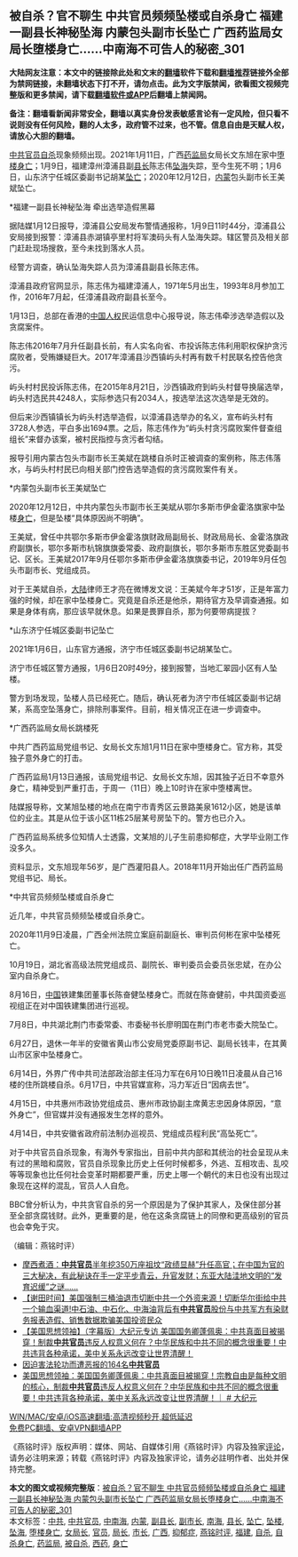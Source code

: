  <h2>被自杀？官不聊生 中共官员频频坠楼或自杀身亡 福建一副县长神秘坠海 内蒙包头副市长坠亡 广西药监局女局长堕楼身亡……中南海不可告人的秘密_301</h2> <p class="notice"><b>大陆网友注意：本文中的链接除此处和文末的<a href="https://github.com/bannedbook/fanqiang" >翻墙</a>软件下载和<a href="https://github.com/killgcd/justmysocks/blob/master/README.md">翻墙推荐</a>链接外全部为禁网链接，未翻墙状态下打不开，请勿点击。此为文字版禁闻，欲看图文视频完整版和更多禁闻，请下载<a href="https://github.com/bannedbook/fanqiang">翻墙软件或APP</a>后翻墙上禁闻网。</p><p>备注：翻墙看新闻非常安全，翻墙以真实身份发表敏感言论有一定风险，但只看不说则没有任何风险，翻的人太多，政府管不过来，也不管。信息自由是天赋人权，请放心大胆的翻墙。</b></p>  <div class="entry"> <p></p> <p><a href="https://www.bannedbook.org/bnews/tag/%e4%b8%ad%e5%85%b1/" class="st_tag internal_tag" rel="tag" title="标签 中共 下的日志">中共</a><a href="https://www.bannedbook.org/bnews/tag/%E5%AE%98%E5%91%98/" class="st_tag internal_tag" rel="tag" title="标签 官员 下的日志">官员</a><a href="https://www.bannedbook.org/bnews/tag/%e8%87%aa%e6%9d%80/" class="st_tag internal_tag" rel="tag" title="标签 自杀 下的日志">自杀</a>现象频频出现&#12290;2021年1月11日&#65292;广西<a href="https://www.bannedbook.org/bnews/tag/%E8%8D%AF%E7%9B%91%E5%B1%80/" class="st_tag internal_tag" rel="tag" title="标签 药监局 下的日志">药监局</a>女局长文东旭在家中<a href="https://www.bannedbook.org/bnews/tag/%E5%A0%95%E6%A5%BC%E8%BA%AB%E4%BA%A1/" class="st_tag internal_tag" rel="tag" title="标签 堕楼身亡 下的日志">堕楼身亡</a>&#65307;1月9日&#65292;福建漳州漳浦县副<a href="https://www.bannedbook.org/bnews/tag/%E5%8E%BF%E9%95%BF/" class="st_tag internal_tag" rel="tag" title="标签 县长 下的日志">县长</a>陈志伟<a href="https://www.bannedbook.org/bnews/tag/%E5%9D%A0%E6%B5%B7/" class="st_tag internal_tag" rel="tag" title="标签 坠海 下的日志">坠海</a>失踪&#65292;至今生死不明&#65307;1月6日&#65292;山东济宁任城区委副书记胡某<a href="https://www.bannedbook.org/bnews/tag/%E5%9D%A0%E4%BA%A1/" class="st_tag internal_tag" rel="tag" title="标签 坠亡 下的日志">坠亡</a>&#65307;2020年12月12日&#65292;<a href="https://www.bannedbook.org/bnews/tag/%e5%86%85%e8%92%99/" class="st_tag internal_tag" rel="tag" title="标签 内蒙 下的日志">内蒙</a>包头副市长王美斌坠亡&#12290;</p> <p>   *福建一副县长神秘坠海 牵出选举造假黑幕</p> <p>据陆媒1月12日报导&#65292;漳浦县公安局发布警情通报称&#65292;1月9日11时44分&#65292;漳浦县公安局接到报警&#65306;漳浦县赤湖镇亭里村将军澳码头有人坠海失踪&#12290;辖区警员及相关部门赶赴现场搜救&#65292;至今未找到落水人员&#12290;</p> <p>经警方调查&#65292;确认坠海失踪人员为漳浦县副县长陈志伟&#12290;</p> <p>漳浦县政府官网显示&#65292;陈志伟为福建漳浦人&#65292;1971年5月出生&#65292;1993年8月参加工作&#65292;2016年7月起&#65292;任漳浦县政府副县长至今&#12290;</p> <p>1月13日&#65292;总部在香港的<span class='wp_keywordlink'><a href="https://www.bannedbook.org/forum20/" title="中国人权论坛" target="_blank">中国人权</a></span>民运信息中心报导说&#65292;陈志伟牵涉选举造假以及贪腐案件&#12290;</p> <p>陈志伟2016年7月升任副县长前&#65292;有人实名向省&#12289;市投诉陈志伟利用职权保护贪污腐败者&#65292;受贿嫌疑巨大&#12290;2017年漳浦县沙西镇屿头村再有数千村民联名控告他贪污&#12290;</p> <p>屿头村村民投诉陈志伟&#65292;在2015年8月21日&#65292;沙西镇政府到屿头村督导换届选举&#65292;屿头村选民共4248人&#65292;实际参选只有2034人&#65292;按选举法这次选举是无效的&#12290;</p>  <p>但后来沙西镇镇长为屿头村选举造假&#65292;以漳浦县选举办的名义&#65292;宣布屿头村有3728人参选&#65292;平白多出1694票&#12290;之后&#65292;陈志伟作为&#8220;屿头村贪污腐败案件督查组组长&#8221;来督办该案&#65292;被村民指控与贪污者勾结&#12290;</p> <p>报导引用内蒙古包头市副市长王美斌在跳楼自杀时正被调查的案例称&#65292;陈志伟落水&#65292;与屿头村村民已向相关部门控告选举造假的贪污腐败案件有关&#12290;</p> <p>   *内蒙包头副市长王美斌坠亡</p> <p>2020年12月12日&#65292;中共内蒙包头市副市长王美斌从鄂尔多斯市伊金霍洛旗家中坠楼<a href="https://www.bannedbook.org/bnews/tag/%E8%BA%AB%E4%BA%A1/" class="st_tag internal_tag" rel="tag" title="标签 身亡 下的日志">身亡</a>&#65292;但是坠楼&#8220;具体原因尚不明确&#8221;&#12290;</p> <p>王美斌&#65292;曾任中共鄂尔多斯市伊金霍洛旗财政局副局长&#12289;财政局局长&#12289;金霍洛旗政府副旗长&#65292;鄂尔多斯市杭锦旗旗委常委&#12289;政府副旗长&#65292;鄂尔多斯市东胜区党委副书记&#12289;区长&#12290;王美斌2017年9月任鄂尔多斯市伊金霍洛旗旗委书记&#65292;2019年9月任包头市副市长&#12289;党组成员&#12290;</p> <p>对于王美斌自杀&#65292;<span class='wp_keywordlink_affiliate'><a href="https://www.bannedbook.org/" title="大陆" target="_blank">大陆</a></span>律师王才亮在微博发文说&#65306;王美斌今年才51岁&#65292;正是年富力强的时候&#65292;却在家中坠楼身亡&#12290;究竟是自杀还是他杀&#65292;期待官方及早调查通报&#12290;如果是身体有病&#65292;那应该早就休息&#12290;如果是畏罪自杀&#65292;那为何要带病提拔&#65311;</p> <p>*山东济宁任城区委副书记坠亡</p> <p>2021年1月6日&#65292;山东官方通报&#65292;济宁市任城区委副书记胡某坠亡&#12290;</p> <p>济宁市任城区警方通报&#65292;1月6日20时49分&#65292;接到报警&#65292;当地汇翠园小区有人坠楼&#12290;</p>  <p>警方到场发现&#65292;坠楼人员已经死亡&#12290;随后&#65292;确认死者为济宁市任城区委副书记胡某&#65292;系高空坠落身亡&#65292;排除刑事案件&#12290;目前&#65292;相关情况正在进一步调查中&#12290;</p> <p>   *广西药监局女局长跳楼死</p> <p>中共广西药监局党组书记&#12289;女局长文东旭1月11日在家中堕楼身亡&#12290;官方称&#65292;其受独子意外身亡的打击&#12290;</p> <p>广西药监局1月13日通报&#65292;该局党组书记&#12289;女局长文东旭&#65292;因其独子近日不幸意外身亡&#65292;精神受到严重打击&#65292;于周一&#65288;11日&#65289;晚上10时许在家中堕楼离世&#12290;</p> <p>陆媒报导称&#65292;文某旭坠楼的地点在南宁市青秀区云景路美泉1612小区&#65292;她是该单位的业主&#12290;其是从位于该小区11栋25层某号房坠下的&#12290;警方也已介入&#12290;</p> <p>广西药监局系统多位知情人士透露&#65292;文某旭的儿子生前患抑郁症&#65292;大学毕业刚工作没多久&#12290;</p> <p>资料显示&#65292;文东旭现年56岁&#65292;是广西灌阳县人&#12290;2018年11月开始出任广西药监局党组书记&#12289;局长&#12290;</p> <p>   *中共官员频频坠楼或自杀身亡</p> <p>近几年&#65292;中共官员频频坠楼或自杀身亡&#12290;</p>  <p>2020年11月9日凌晨&#65292;广西全州法院立案庭前副庭长&#12289;审判员何彬在家中坠楼死亡&#12290;</p> <p>10月19日&#65292;湖北省高级法院党组成员&#12289;副院长&#12289;审判委员会委员张忠斌&#65292;在办公室内自杀身亡&#12290;</p> <p>8月16日&#65292;<span class='wp_keywordlink_affiliate'><a href="https://www.bannedbook.org/" title="中国" target="_blank">中国</a></span>铁建集团董事长陈奋健坠楼身亡&#12290;而就在陈奋健前&#65292;中共国资委巡视组正在对中国铁建集团进行巡视&#12290;</p> <p>7月8日&#65292;中共湖北荆门市委常委&#12289;市委秘书长廖明国在荆门市老市委大院坠亡&#12290;</p> <p>6月27日&#65292;退休一年半的安徽省黄山市公安局党委原副书记&#12289;副局长钱丰&#65292;在其黄山市区家中坠楼身亡&#12290;</p> <p>6月14日&#65292;外界广传中共司法部政治部主任冯力军在6月10日晚11日凌晨从自己16楼的住所跳楼自杀&#12290;6月17日&#65292;中共官媒宣称&#65292;冯力军近日&#8220;因病去世&#8221;&#12290;</p> <p>4月15日&#65292;中共惠州市政协党组成员&#12289;惠州市政协副主席黄志忠因身体原因&#65292;&#8220;意外身亡&#8221;&#65292;但官媒并没有通报发生怎样的意外&#12290;</p> <p>4月14日&#65292;中共安徽省政府前法制办巡视员&#12289;党组成员程利民&#8220;高坠死亡&#8221;&#12290;</p> <p>   对于中共官员自杀现象&#65292;有海外专家指出&#65292;目前中共内部和其统治的社会呈现从未有过的黑暗和腐败&#65292;官员自杀现象比历史上任何时候都多&#65292;外逃&#12289;互相攻击&#12289;乱咬等等现象也比任何社会变革时期都要严重&#65292;历史上哪一个朝代的末日也没有出现过象现在这样的混乱&#65292;官员人人自危&#12290;</p>  <p>BBC曾分析认为&#65292;中共贪官自杀的另一个原因是为了保护其家人&#65292;及保住部分甚至全部贪腐钱财&#12290;此外&#65292;更重要的是&#65292;他在这条贪腐链上的同僚和更高级别的官员也会幸免于灾&#12290;</p> <p>&#65288;编辑&#65306;燕铭时评&#65289;</p> <ul class='op-related-articles' title='相关阅读'> <li><a href='https://www.bannedbook.org/bnews/bannedvideo/20210113/1466277.html' target='_blank'>摩西煮酒：<b>中共官员</b>半年挖350万座祖坟“政绩显赫”升任高官；在中国为官的三大秘决，有此秘诀在手一定平步青云，升官发财；东亚大陆洼地文明的“发育迟缓”之谜……</a></li> <li><a href='https://www.bannedbook.org/bnews/bannedvideo/20210111/1465286.html' target='_blank'>【谢田时间】美国强制三桶油退市切断中共一个外资来源！切断华尔街给中共一个输血渠道!中石油、中石化、中海油背后有<b>中共官员</b>股份与中共军方有染财务报表造假、销售数据欺骗美国投资民众</a></li> <li><a href='https://www.bannedbook.org/bnews/bannedvideo/20210108/1463362.html' target='_blank'>【美国思想领袖】（字幕版）大纪元专访 美国国务卿蓬佩奥：中共真面目被揭穿！制裁<b>中共官员</b>违反人权意义何在？中华民族和中共不同的概念很重要！中共违背各种承诺，美中关系永远改变让世界清醒！</a></li> <li><a href='https://www.bannedbook.org/bnews/renquan/flg/20210107/1463057.html' target='_blank'>因迫害法轮功而遭恶报的164名<b>中共官员</b></a></li> <li><a href='https://www.bannedbook.org/bnews/cbnews/20210106/1462303.html' target='_blank'>美国思想领袖：美国国务卿蓬佩奥：中共真面目被揭穿！宗教自由是每种文明的核心，制裁<b>中共官员</b>违反人权意义何在？中华民族和中共不同的概念很重要！中共违背各种承诺，美中关系永远改变让世界清醒！｜ # 大纪元</a></li> </ul> <p class="texttj"> <a href="https://github.com/bannedbook/fanqiang/wiki/V2ray%E6%9C%BA%E5%9C%BA" target="_blank">WIN/MAC/安卓/iOS高速翻墙:高清视频秒开,超低延迟</a><br/> <a href="https://github.com/bannedbook/fanqiang/wiki/%E7%A6%81%E9%97%BB%E7%BD%91%E5%AE%89%E5%8D%93%E7%BF%BB%E5%A2%99%E6%96%B0%E9%97%BBAPP" target="_blank">免费PC翻墙、安卓VPN翻墙APP</a></p><p>&#12298;燕铭时评&#12299;版权声明&#65306;媒体&#12289;网站&#12289;自媒体引用&#12298;燕铭时评&#12299;内容及独家<span class='wp_keywordlink_affiliate'><a href="https://www.bannedbook.org/bnews/comments/" title="新闻评论" target="_blank">评论</a></span>&#65292;请务必注明来源&#65307;转载&#12298;燕铭时评&#12299;内容及独家评论&#65292;请务必註明作者&#12289;出处并保持完整&#12290; </p><a name='sharetosocial'></a>       <div><b>本文的图文或视频完整版</b>：<a href='https://www.bannedbook.org/bnews/comments/20210114/1467105.html'>被自杀？官不聊生 中共官员频频坠楼或自杀身亡 福建一副县长神秘坠海 内蒙包头副市长坠亡 广西药监局女局长堕楼身亡……中南海不可告人的秘密_301</a></div>  </div><!--END ENTRY--> <div class="postfooter"> <div>本文标签：<a href="https://www.bannedbook.org/bnews/tag/%e4%b8%ad%e5%85%b1/" rel="tag">中共</a>, <a href="https://www.bannedbook.org/bnews/tag/%e4%b8%ad%e5%85%b1%e5%ae%98%e5%91%98/" rel="tag">中共官员</a>, <a href="https://www.bannedbook.org/bnews/tag/%e4%b8%ad%e5%8d%97%e6%b5%b7/" rel="tag">中南海</a>, <a href="https://www.bannedbook.org/bnews/tag/%e5%86%85%e8%92%99/" rel="tag">内蒙</a>, <a href="https://www.bannedbook.org/bnews/tag/%e5%89%af%e5%8e%bf%e9%95%bf/" rel="tag">副县长</a>, <a href="https://www.bannedbook.org/bnews/tag/%E5%89%AF%E5%B8%82%E9%95%BF/" rel="tag">副市长</a>, <a href="https://www.bannedbook.org/bnews/tag/%e5%8d%97%e6%b5%b7/" rel="tag">南海</a>, <a href="https://www.bannedbook.org/bnews/tag/%E5%8E%BF%E9%95%BF/" rel="tag">县长</a>, <a href="https://www.bannedbook.org/bnews/tag/%E5%9D%A0%E4%BA%A1/" rel="tag">坠亡</a>, <a href="https://www.bannedbook.org/bnews/tag/%E5%9D%A0%E6%A5%BC/" rel="tag">坠楼</a>, <a href="https://www.bannedbook.org/bnews/tag/%E5%9D%A0%E6%B5%B7/" rel="tag">坠海</a>, <a href="https://www.bannedbook.org/bnews/tag/%E5%A0%95%E6%A5%BC%E8%BA%AB%E4%BA%A1/" rel="tag">堕楼身亡</a>, <a href="https://www.bannedbook.org/bnews/tag/%E5%A5%B3%E5%B1%80%E9%95%BF/" rel="tag">女局长</a>, <a href="https://www.bannedbook.org/bnews/tag/%E5%AE%98%E5%91%98/" rel="tag">官员</a>, <a href="https://www.bannedbook.org/bnews/tag/%E5%B1%80%E9%95%BF/" rel="tag">局长</a>, <a href="https://www.bannedbook.org/bnews/tag/%e5%b8%82%e9%95%bf/" rel="tag">市长</a>, <a href="https://www.bannedbook.org/bnews/tag/%e5%b9%bf%e8%a5%bf/" rel="tag">广西</a>, <a href="https://www.bannedbook.org/bnews/tag/%e6%8a%91%e9%83%81%e7%97%87/" rel="tag">抑郁症</a>, <a href="https://www.bannedbook.org/bnews/tag/%e7%87%95%e9%93%ad%e6%97%b6%e8%af%84/" rel="tag">燕铭时评</a>, <a href="https://www.bannedbook.org/bnews/tag/%e7%a6%8f%e5%bb%ba/" rel="tag">福建</a>, <a href="https://www.bannedbook.org/bnews/tag/%e8%87%aa%e6%9d%80/" rel="tag">自杀</a>, <a href="https://www.bannedbook.org/bnews/tag/%E8%87%AA%E6%9D%80%E8%BA%AB%E4%BA%A1/" rel="tag">自杀身亡</a>, <a href="https://www.bannedbook.org/bnews/tag/%E8%8D%AF%E7%9B%91%E5%B1%80/" rel="tag">药监局</a>, <a href="https://www.bannedbook.org/bnews/tag/%E8%A2%AB%E8%87%AA%E6%9D%80/" rel="tag">被自杀</a>, <a href="https://www.bannedbook.org/bnews/tag/%E8%A5%BF%E8%8D%AF/" rel="tag">西药</a>, <a href="https://www.bannedbook.org/bnews/tag/%E8%BA%AB%E4%BA%A1/" rel="tag">身亡</a></div>  </div><!--END POSTFOOTER--> 